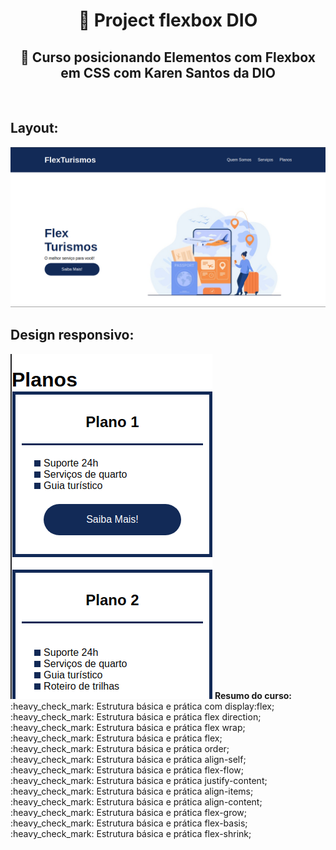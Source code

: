 <h1 align="center"> 📝 Project flexbox DIO</h1>
<h2 align="center"> 📝 Curso posicionando Elementos com Flexbox em CSS com Karen Santos da DIO</h2>
<br>
<h2>Layout:</h2>
<img src="flex-projeto/img-flex-turismo.png"/>
<br>
<h2>Design responsivo:</h2>
<img src="flex-projeto/img-flex-turismo-design-responsivo.png"/>
<strong>Resumo do curso:</strong><br>
:heavy_check_mark: Estrutura básica e prática com display:flex;<br>
:heavy_check_mark: Estrutura básica e prática flex direction;<br>
:heavy_check_mark: Estrutura básica e prática flex wrap;<br>
:heavy_check_mark: Estrutura básica e prática flex;<br>
:heavy_check_mark: Estrutura básica e prática order;<br>
:heavy_check_mark: Estrutura básica e prática align-self;<br>
:heavy_check_mark: Estrutura básica e prática flex-flow;<br>
:heavy_check_mark: Estrutura básica e prática justify-content;<br>
:heavy_check_mark: Estrutura básica e prática align-items;<br>
:heavy_check_mark: Estrutura básica e prática align-content;<br>
:heavy_check_mark: Estrutura básica e prática flex-grow;<br>
:heavy_check_mark: Estrutura básica e prática flex-basis;<br>
:heavy_check_mark: Estrutura básica e prática flex-shrink;<br>

